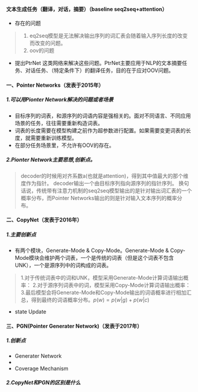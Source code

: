#### 文本生成任务（翻译，对话，摘要）（baseline  seq2seq+attention）
+ 存在的问题
> 1. eq2seq模型是无法解决输出序列的词汇表会随着输入序列长度的改变而改变的问题。
> 2. oov的问题
+ 提出PtrNet 这类网络来解决这些问题。PtrNet主要应用于NLP的文本摘要任务、对话任务、（特定条件下）的翻译任务，目的在于应对OOV问题。
#### 一、Pointer Networks（发表于2015年）
##### 1.可以用Pionter Network解决的问题或者场景
+ 目标序列的词表，和源序列的词语内容是强相关的。面对不同语言、不同应用场景的任务，往往需要重新构造词表。
+ 词表的长度需要在模型构建之前作为超参数进行配置。如果需要变更词表的长度，就需要重新训练模型。
+ 在部分任务场景里，不允许有OOV的存在。
##### 2.Pionter Network主要思想,创新点。
> decoder的时候用对齐系数a(也就是attention)，得到其中值最大的那个维度作为指针。
> decoder输出一个由目标序列指向源序列的指针序列。
> 换句话说，传统带有注意力机制的seq2seq模型输出的是针对输出词汇表的一个概率分布，而Pointer Networks输出的则是针对输入文本序列的概率分布。
#### 二、CopyNet（发表于2016年）
##### 1.主要创新点
+ 有两个模块，Generate-Mode & Copy-Mode。Generate-Mode & Copy-Mode模块会维护两个词表，一个是传统的词表（但是这个词表不包含UNK），一个是源序列中的词构成的词表。
> 1.对于传统词表中的词和UNK，模型采用Generate-Mode计算词语输出概率：
> 2.对于源序列词表中的词，模型采用Copy-Mode计算词语输出概率：
> 3.最后模型会将Generate-Mode和Copy-Mode输出的词语概率进行相加汇总，得到最终的词语概率分布。$p(w)=p(w|g)+p(w|c)$
+ state Update
#### 三、PGN(Pointer Generater Network)（发表于2017年）
##### 1.创新点
+ Generater Network
+ 
+ Coverage Mechanism
##### 2.CopyNet和PGN的区别是什么
